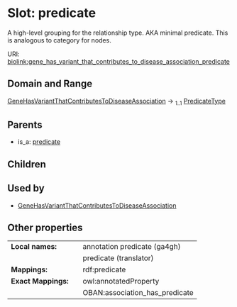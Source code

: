 
# Slot: predicate


A high-level grouping for the relationship type. AKA minimal predicate. This is analogous to category for nodes.

URI: [biolink:gene_has_variant_that_contributes_to_disease_association_predicate](https://w3id.org/biolink/gene_has_variant_that_contributes_to_disease_association_predicate)


## Domain and Range

[GeneHasVariantThatContributesToDiseaseAssociation](GeneHasVariantThatContributesToDiseaseAssociation.md) &#8594;  <sub>1..1</sub> [PredicateType](types/PredicateType.md)

## Parents

 *  is_a: [predicate](predicate.md)

## Children


## Used by

 * [GeneHasVariantThatContributesToDiseaseAssociation](GeneHasVariantThatContributesToDiseaseAssociation.md)

## Other properties

|  |  |  |
| --- | --- | --- |
| **Local names:** | | annotation predicate (ga4gh) |
|  | | predicate (translator) |
| **Mappings:** | | rdf:predicate |
| **Exact Mappings:** | | owl:annotatedProperty |
|  | | OBAN:association_has_predicate |


